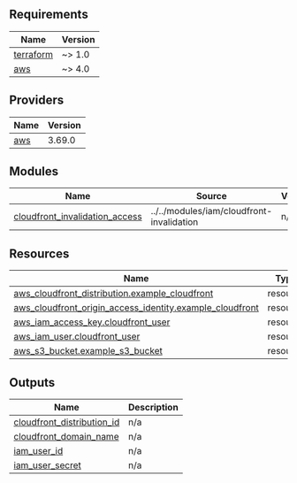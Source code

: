 <!-- BEGIN_TF_DOCS -->
## Requirements

| Name | Version |
|------|---------|
| <a name="requirement_terraform"></a> [terraform](#requirement\_terraform) | ~> 1.0 |
| <a name="requirement_aws"></a> [aws](#requirement\_aws) | ~> 4.0 |

## Providers

| Name | Version |
|------|---------|
| <a name="provider_aws"></a> [aws](#provider\_aws) | 3.69.0 |

## Modules

| Name | Source | Version |
|------|--------|---------|
| <a name="module_cloudfront_invalidation_access"></a> [cloudfront\_invalidation\_access](#module\_cloudfront\_invalidation\_access) | ../../modules/iam/cloudfront-invalidation | n/a |

## Resources

| Name | Type |
|------|------|
| [aws_cloudfront_distribution.example_cloudfront](https://registry.terraform.io/providers/hashicorp/aws/latest/docs/resources/cloudfront_distribution) | resource |
| [aws_cloudfront_origin_access_identity.example_cloudfront](https://registry.terraform.io/providers/hashicorp/aws/latest/docs/resources/cloudfront_origin_access_identity) | resource |
| [aws_iam_access_key.cloudfront_user](https://registry.terraform.io/providers/hashicorp/aws/latest/docs/resources/iam_access_key) | resource |
| [aws_iam_user.cloudfront_user](https://registry.terraform.io/providers/hashicorp/aws/latest/docs/resources/iam_user) | resource |
| [aws_s3_bucket.example_s3_bucket](https://registry.terraform.io/providers/hashicorp/aws/latest/docs/resources/s3_bucket) | resource |

## Outputs

| Name | Description |
|------|-------------|
| <a name="output_cloudfront_distribution_id"></a> [cloudfront\_distribution\_id](#output\_cloudfront\_distribution\_id) | n/a |
| <a name="output_cloudfront_domain_name"></a> [cloudfront\_domain\_name](#output\_cloudfront\_domain\_name) | n/a |
| <a name="output_iam_user_id"></a> [iam\_user\_id](#output\_iam\_user\_id) | n/a |
| <a name="output_iam_user_secret"></a> [iam\_user\_secret](#output\_iam\_user\_secret) | n/a |
<!-- END_TF_DOCS -->